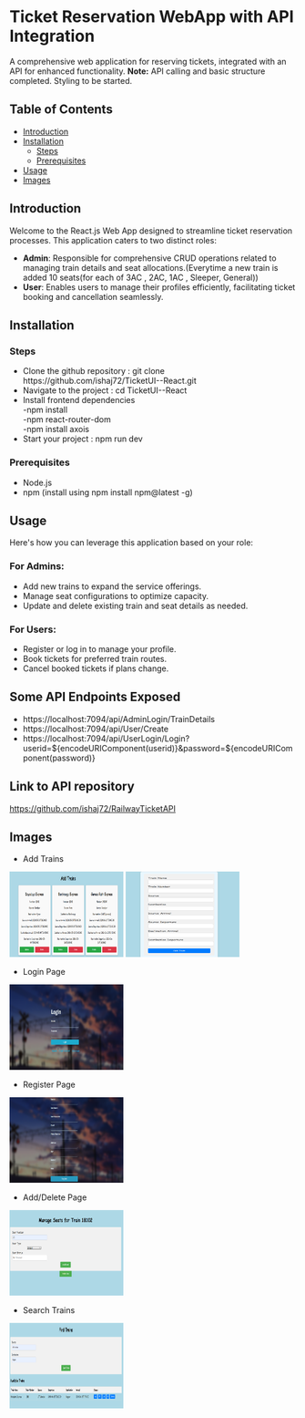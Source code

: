 # Ticket Reservation WebApp with API Integration

A comprehensive web application for reserving tickets, integrated with an API for enhanced functionality.
**Note:** API calling and basic structure completed. Styling to be started.

## Table of Contents

- [Introduction](#introduction)
- [Installation](#installation)
  - [Steps](#steps)
  - [Prerequisites](#prerequisites) 
- [Usage](#usage)
- [Images](#images)

## Introduction
Welcome to the React.js Web App designed to streamline ticket reservation processes. This application caters to two distinct roles:
- **Admin**: Responsible for comprehensive CRUD operations related to managing train details and seat allocations.(Everytime a new train is added 10 seats(for each of 3AC , 2AC, 1AC , Sleeper, General))
- **User**: Enables users to manage their profiles efficiently, facilitating ticket booking and cancellation seamlessly.

## Installation

### Steps
<ul>
<li>Clone the github repository : git clone https://github.com/ishaj72/TicketUI--React.git</li>
<li>Navigate to the project : cd TicketUI--React</li>
<li>Install frontend dependencies <br/> -npm install  <br/> -npm react-router-dom  <br/> -npm install axois</li>
<li>Start your project : npm run dev</li>
</ul>

### Prerequisites
- Node.js
- npm (install using npm install npm@latest -g)

## Usage

Here's how you can leverage this application based on your role:
### For Admins:
- Add new trains to expand the service offerings.
- Manage seat configurations to optimize capacity.
- Update and delete existing train and seat details as needed.

### For Users:
- Register or log in to manage your profile.
- Book tickets for preferred train routes.
- Cancel booked tickets if plans change.

## Some API Endpoints Exposed
- https://localhost:7094/api/AdminLogin/TrainDetails 
- https://localhost:7094/api/User/Create
- https://localhost:7094/api/UserLogin/Login?userid=${encodeURIComponent(userid)}&password=${encodeURIComponent(password)} 

## Link to API repository 
https://github.com/ishaj72/RailwayTicketAPI

## Images
- Add Trains
<img src="src\assets\addtrains.png" alt="addtrains" width="200" height="150">
<img src="src\assets\addtrains2.png" alt="addtrains" width="200" height="150">

- Login Page
<img src="src\assets\loginPage.png" alt="addtrains" width="200" height="150">

- Register Page
<img src="src\assets\Registeration.png" alt="addtrains" width="200" height="150">

- Add/Delete Page
<img src="src\assets\addeleteSeat.png" alt="addtrains" width="200" height="150">

- Search Trains
<img src="src\assets\findTrain.png" alt="addtrains" width="200" height="150">